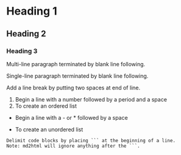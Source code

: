 # Heading 1
## Heading 2
### Heading 3

Multi-line paragraph terminated by
blank line following.

Single-line paragraph terminated by blank line following.

Add a line break by putting two spaces at end of line.  

1. Begin a line with a number followed by a period and a space
1. To create an ordered list

- Begin a line with a - or * followed by a space
* To create an unordered list

```text
Delimit code blocks by placing ``` at the beginning of a line.
Note: md2html will ignore anything after the ```.
```
